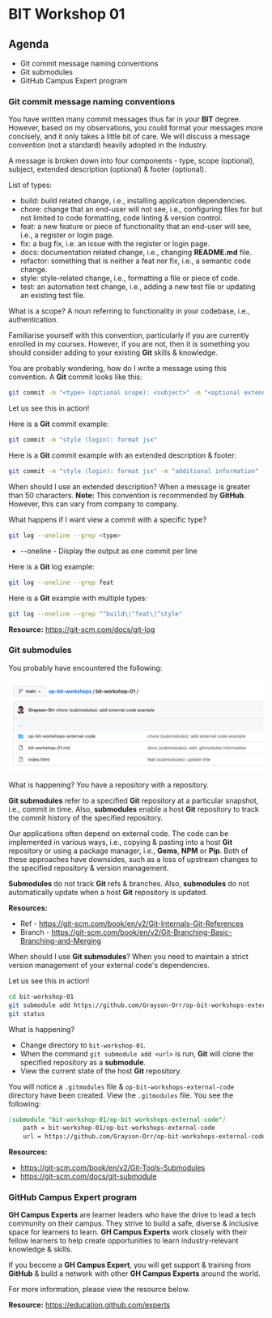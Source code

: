 
# BIT Workshop 01

## Agenda

- Git commit message naming conventions
- Git submodules
- GitHub Campus Expert program

### Git commit message naming conventions

You have written many commit messages thus far in your **BIT** degree. However, based on my observations, you could format your messages more concisely, and it only takes a little bit of care. We will discuss a message convention (not a standard) heavily adopted in the industry.

A message is broken down into four components - type, scope (optional), subject, extended description (optional) & footer (optional).

List of types:
* build: build related change, i.e., installing application dependencies.
* chore: change that an end-user will not see, i.e., configuring files for but not limited to code formatting, code linting & version control.
* feat: a new feature or piece of functionality that an end-user will see, i.e., a register or login page.
* fix: a bug fix, i.e. an issue with the register or login page.
* docs: documentation related change, i.e., changing **README.md** file.
* refactor: something that is neither a feat nor fix, i.e., a semantic code change.
* style: style-related change, i.e., formatting a file or piece of code.
* test: an automation test change, i.e., adding a new test file or updating an existing test file.

What is a scope? A noun referring to functionality in your codebase, i.e., authentication. 

Familiarise yourself with this convention, particularly if you are currently enrolled in my courses. However, if you are not, then it is something you should consider adding to your existing **Git** skills & knowledge.

You are probably wondering, how do I write a message using this convention. A **Git** commit looks like this:

```bash
git commit -m "<type> (optional scope): <subject>" -m "<optional extended description>" -m "<optional footer>"
```

Let us see this in action!

Here is a **Git** commit example:

```bash
git commit -m "style (login): format jsx"
```

Here is a **Git** commit example with an extended description & footer:

```bash
git commit -m "style (login): format jsx" -m "additional information" -m "PR Close #12345"
```

When should I use an extended description? When a message is greater than 50 characters. **Note:** This convention is recommended by **GitHub**. However, this can vary from company to company.

What happens if I want view a commit with a specific type? 

```bash
git log --oneline --grep <type>
```

- --oneline - Display the output as one commit per line

Here is a **Git**  log example:

```bash
git log --oneline --grep feat
```

Here is a **Git**  example with multiple types:
 
```bash
git log --oneline --grep "^build\|^feat\|^style"
```

**Resource:** <https://git-scm.com/docs/git-log>

### Git submodules

You probably have encountered the following:

<img src="./resources/git-modules.png" />

What is happening? You have a repository with a repository.

**Git submodules** refer to a specified **Git** repository at a particular snapshot, i.e., commit in time. Also, **submodules** enable a host **Git** repository to track the commit history of the specified repository.

Our applications often depend on external code. The code can be implemented in various ways, i.e., copying & pasting into a host **Git** repository or using a package manager, i.e., **Gems**, **NPM** or **Pip**. Both of these approaches have downsides, such as a loss of upstream changes to the specified repository & version management.

**Submodules** do not track **Git** refs & branches. Also, **submodules** do not automatically update when a host **Git** repository is updated.

**Resources:**
- Ref - https://git-scm.com/book/en/v2/Git-Internals-Git-References
- Branch - https://git-scm.com/book/en/v2/Git-Branching-Basic-Branching-and-Merging

When should I use **Git submodules**? When you need to maintain a strict version management of your external code's dependencies.

Let us see this in action!

```bash
cd bit-workshop-01
git submodule add https://github.com/Grayson-Orr/op-bit-workshops-external-code
git status
```

What is happening? 
- Change directory to `bit-workshop-01`.
- When the command `git submodule add <url>` is run, **Git** will clone the specified repository as a **submodule**. 
- View the current state of the host **Git** repository.

You will notice a `.gitmodules` file & `op-bit-workshops-external-code` directory have been created. View the `.gitmodules` file. You see the following:

```md
[submodule "bit-workshop-01/op-bit-workshops-external-code"]
	path = bit-workshop-01/op-bit-workshops-external-code
	url = https://github.com/Grayson-Orr/op-bit-workshops-external-code
```

**Resources:** 
- <https://git-scm.com/book/en/v2/Git-Tools-Submodules>
- <https://git-scm.com/docs/git-submodule>

### GitHub Campus Expert program

**GH Campus Experts** are learner leaders who have the drive to lead a tech community on their campus. They strive to build a safe, diverse & inclusive space for learners to learn. **GH Campus Experts** work closely with their fellow learners to help create opportunities to learn industry-relevant knowledge & skills.

If you become a **GH Campus Expert**, you will get support & training from **GitHub** & build a network with other **GH Campus Experts** around the world.

For more information, please view the resource below.

**Resource:** <https://education.github.com/experts>
